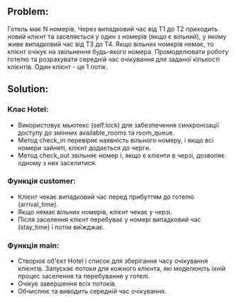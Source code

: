 ## Problem:
Готель має N номерів. Через випадковий час від Т1 до Т2 приходить новий клієнт та заселяється у один з номерів (якщо є вільний), у якому живе випадковий час від Т3 до Т4. Якщо вільних номерів немає, то клієнт очікує на звільнення будь-якого номера. Промоделювати роботу готелю та розрахувати середній час очікування для заданої кількості клієнтів. Один клієнт - це 1 потік.

## Solution:

### Клас Hotel:

- Використовує мьютекс (self.lock) для забезпечення синхронізації доступу до змінних available_rooms та room_queue.
- Метод check_in перевіряє наявність вільного номеру, і якщо всі номери зайняті, клієнт додається до черги.
- Метод check_out звільняє номер і, якщо є клієнти в черзі, дозволяє одному з них заселитися.

### Функція customer:

- Клієнт чекає випадковий час перед прибуттям до готелю (arrival_time).
- Якщо немає вільних номерів, клієнт чекає у черзі.
- Після заселення клієнт перебуває у номері випадковий час (stay_time) і потім виїжджає.

### Функція main:

- Створює об'єкт Hotel і список для зберігання часу очікування клієнтів.
Запускає потоки для кожного клієнта, які моделюють їхній процес заселення та перебування у готелі.
- Очікує завершення всіх потоків.
- Обчислює та виводить середній час очікування.
